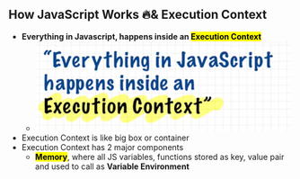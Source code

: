 ## How JavaScript Works 🔥& Execution Context

- **Everything in Javascript, happens inside an <mark>Execution Context</mark>**
  - ![alt text](jxw0se23.hpx.png)
- Execution Context is like big box or container
- Execution Context has 2 major components
  - <mark>**Memory**</mark>, where all JS variables, functions stored as key, value pair and used to call as **Variable Environment**
